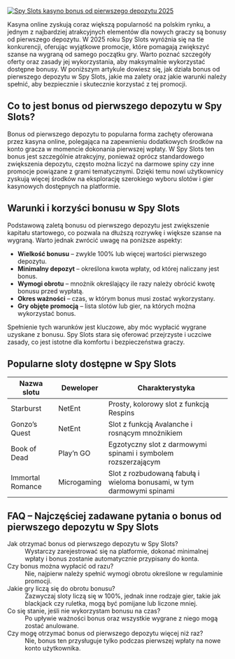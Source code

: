[![Spy Slots kasyno bonus od pierwszego depozytu 2025](https://123-caf.pages.dev/gitsignup.png)](https://vrmoo.ru/Bt82HjjY)

<p>Kasyna online zyskują coraz większą popularność na polskim rynku, a jednym z najbardziej atrakcyjnych elementów dla nowych graczy są bonusy od pierwszego depozytu. W 2025 roku Spy Slots wyróżnia się na tle konkurencji, oferując wyjątkowe promocje, które pomagają zwiększyć szanse na wygraną od samego początku gry. Warto poznać szczegóły oferty oraz zasady jej wykorzystania, aby maksymalnie wykorzystać dostępne bonusy. W poniższym artykule dowiesz się, jak działa bonus od pierwszego depozytu w Spy Slots, jakie ma zalety oraz jakie warunki należy spełnić, aby bezpiecznie i skutecznie korzystać z tej promocji.</p>  <h2>Co to jest bonus od pierwszego depozytu w Spy Slots?</h2> <p>Bonus od pierwszego depozytu to popularna forma zachęty oferowana przez kasyna online, polegająca na zapewnieniu dodatkowych środków na konto gracza w momencie dokonania pierwszej wpłaty. W Spy Slots ten bonus jest szczególnie atrakcyjny, ponieważ oprócz standardowego zwiększenia depozytu, często można liczyć na darmowe spiny czy inne promocje powiązane z grami tematycznymi. Dzięki temu nowi użytkownicy zyskują więcej środków na eksplorację szerokiego wyboru slotów i gier kasynowych dostępnych na platformie.</p>  <h2>Warunki i korzyści bonusu w Spy Slots</h2> <p>Podstawową zaletą bonusu od pierwszego depozytu jest zwiększenie kapitału startowego, co pozwala na dłuższą rozrywkę i większe szanse na wygraną. Warto jednak zwrócić uwagę na poniższe aspekty:</p> <ul>   <li><strong>Wielkość bonusu</strong> – zwykle 100% lub więcej wartości pierwszego depozytu.</li>   <li><strong>Minimalny depozyt</strong> – określona kwota wpłaty, od której naliczany jest bonus.</li>   <li><strong>Wymogi obrotu</strong> – mnożnik określający ile razy należy obrócić kwotę bonusu przed wypłatą.</li>   <li><strong>Okres ważności</strong> – czas, w którym bonus musi zostać wykorzystany.</li>   <li><strong>Gry objęte promocją</strong> – lista slotów lub gier, na których można wykorzystać bonus.</li> </ul> <p>Spełnienie tych warunków jest kluczowe, aby móc wypłacić wygrane uzyskane z bonusu. Spy Slots stara się oferować przejrzyste i uczciwe zasady, co jest istotne dla komfortu i bezpieczeństwa graczy.</p>  <h2>Popularne sloty dostępne w Spy Slots</h2> <table>   <thead>     <tr>       <th>Nazwa slotu</th>       <th>Deweloper</th>       <th>Charakterystyka</th>     </tr>   </thead>   <tbody>     <tr>       <td>Starburst</td>       <td>NetEnt</td>       <td>Prosty, kolorowy slot z funkcją Respins</td>     </tr>     <tr>       <td>Gonzo’s Quest</td>       <td>NetEnt</td>       <td>Slot z funkcją Avalanche i rosnącym mnożnikiem</td>     </tr>     <tr>       <td>Book of Dead</td>       <td>Play’n GO</td>       <td>Egzotyczny slot z darmowymi spinami i symbolem rozszerzającym</td>     </tr>     <tr>       <td>Immortal Romance</td>       <td>Microgaming</td>       <td>Slot z rozbudowaną fabułą i wieloma bonusami, w tym darmowymi spinami</td>     </tr>   </tbody> </table>  <h2>FAQ – Najczęściej zadawane pytania o bonus od pierwszego depozytu w Spy Slots</h2> <dl>   <dt>Jak otrzymać bonus od pierwszego depozytu w Spy Slots?</dt>   <dd>Wystarczy zarejestrować się na platformie, dokonać minimalnej wpłaty i bonus zostanie automatycznie przypisany do konta.</dd>      <dt>Czy bonus można wypłacić od razu?</dt>   <dd>Nie, najpierw należy spełnić wymogi obrotu określone w regulaminie promocji.</dd>      <dt>Jakie gry liczą się do obrotu bonusu?</dt>   <dd>Zazwyczaj sloty liczą się w 100%, jednak inne rodzaje gier, takie jak blackjack czy ruletka, mogą być pomijane lub liczone mniej.</dd>      <dt>Co się stanie, jeśli nie wykorzystam bonusu na czas?</dt>   <dd>Po upływie ważności bonus oraz wszystkie wygrane z niego mogą zostać anulowane.</dd>      <dt>Czy mogę otrzymać bonus od pierwszego depozytu więcej niż raz?</dt>   <dd>Nie, bonus ten przysługuje tylko podczas pierwszej wpłaty na nowe konto użytkownika.</dd> </dl>